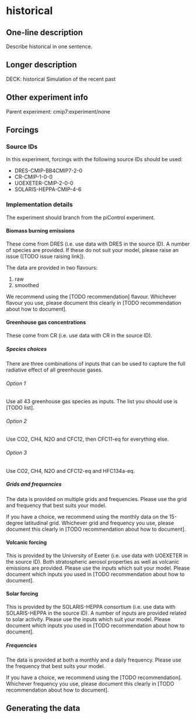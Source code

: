 <!--- This file contains a number of sections -->
<!--- They are bounded by comments like this -->
<!--- Do not edit these sections by hand -->
<!--- Start title -->
# historical
<!--- End title -->

## One-line description

<!--- Start one-line-description -->
Describe historical in one sentence.
<!--- End one-line-description -->

## Longer description

<!--- Start longer-description -->
DECK: historical
 Simulation of the recent past
<!--- End longer-description -->

## Other experiment info

<!--- Start other-experiment-info -->
Parent experiment: cmip7:experiment/none
<!--- End other-experiment-info -->

## Forcings

<!--- Start forcings -->
### Source IDs

In this experiment, forcings with the following source IDs should be used:

<!--- TODO: auto-generated ESGF links -->

- DRES-CMIP-BB4CMIP7-2-0
- CR-CMIP-1-0-0
- UOEXETER-CMIP-2-0-0
- SOLARIS-HEPPA-CMIP-4-6

### Implementation details

<!--- TODO?: auto-generate this from some common machine-readable file? -->

The experiment should branch from the piControl experiment.

#### Biomass burning emissions

These come from DRES
(i.e. use data with DRES in the source ID).
A number of species are provided.
If these do not suit your model,
please raise an issue ([TODO issue raising link]).

The data are provided in two flavours:

1. raw
1. smoothed

We recommend using the [TODO recommendation] flavour.
Whichever flavour you use, please document this clearly
in [TODO recommendation about how to document].

#### Greenhouse gas concentrations

These come from CR
(i.e. use data with CR in the source ID).

##### Species choices

There are three combinations of inputs that can be used
to capture the full radiative effect of all greenhouse gases.

###### Option 1

Use all 43 greenhouse gas species as inputs.
The list you should use is [TODO list].

###### Option 2

Use CO2, CH4, N2O and CFC12, then CFC11-eq for everything else.

###### Option 3

Use CO2, CH4, N2O and CFC12-eq and HFC134a-eq.

##### Grids and frequencies

The data is provided on multiple grids and frequencies.
Please use the grid and frequency that best suits your model.

If you have a choice,
we recommend using the monthly data on the 15-degree latitudinal grid.
Whichever grid and frequency you use, please document this clearly
in [TODO recommendation about how to document].

#### Volcanic forcing

This is provided by the University of Exeter
(i.e. use data with UOEXETER in the source ID).
Both stratospheric aerosol properties as well as volcanic emissions are provided.
Please use the inputs which suit your model.
Please document which inputs you used
in [TODO recommendation about how to document].

#### Solar forcing

This is provided by the SOLARIS-HEPPA consortium
(i.e. use data with SOLARIS-HEPPA in the source ID).
A number of inputs are provided related to solar activity.
Please use the inputs which suit your model.
Please document which inputs you used
in [TODO recommendation about how to document].

##### Frequencies

The data is provided at both a monthly and a daily frequency.
Please use the frequency that best suits your model.

If you have a choice,
we recommend using the [TODO recommendation].
Whichever frequency you use, please document this clearly
in [TODO recommendation about how to document].
<!--- End forcings -->

## Generating the data

<!--- TODO: auto-generate this -->
